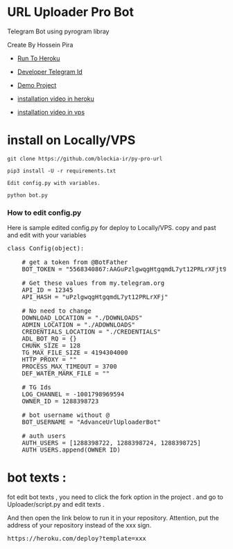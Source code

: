 # URL Uploader Pro Bot

Telegram Bot using pyrogram libray

Create By Hossein Pira





- [Run To Heroku](https://heroku.com/deploy?template=https://github.com/blockia-ir/py-pro-url)

- [Developer Telegram Id](https://t.me/h3dev)

- [Demo Project](https://t.me/freeprourlbot)

- [installation video in heroku](http://bioig.ir/url-pro-uploader.mp4)

- [installation video in vps](http://bioig.ir/install-in-vps.mp4)


# install on Locally/VPS
```
git clone https://github.com/blockia-ir/py-pro-url

pip3 install -U -r requirements.txt

Edit config.py with variables.

python bot.py
```

<h3>How to edit config.py</h3>

<p> Here is sample edited config.py for deploy to Locally/VPS. copy and past and edit with your variables</p>

<pre>
class Config(object):

    # get a token from @BotFather
    BOT_TOKEN = "5568340867:AAGuPzlgwqgHtgqmdL7yt12PRLrXFjt98Zg"
    
    # Get these values from my.telegram.org
    API_ID = 12345
    API_HASH = "uPzlgwqgHtgqmdL7yt12PRLrXFj"
    
    # No need to change
    DOWNLOAD_LOCATION = "./DOWNLOADS"
    ADMIN_LOCATION = "./ADOWNLOADS"
    CREDENTIALS_LOCATION = "./CREDENTIALS"
    ADL_BOT_RQ = {}
    CHUNK_SIZE = 128
    TG_MAX_FILE_SIZE = 4194304000
    HTTP_PROXY = ""
    PROCESS_MAX_TIMEOUT = 3700
    DEF_WATER_MARK_FILE = ""
    
    # TG Ids
    LOG_CHANNEL = -1001798969594
    OWNER_ID = 1288398723
    
    # bot username without @
    BOT_USERNAME = "AdvanceUrlUploaderBot"
    
    # auth users
    AUTH_USERS = [1288398722, 1288398724, 1288398725]
    AUTH_USERS.append(OWNER_ID)
</pre>

# bot texts :
fot edit bot texts , you need to click the fork option in the project .
and go to Uploader/script.py and edit texts .

And then open the link below to run it in your repository.
Attention, put the address of your repository instead of the xxx sign.
<pre>
https://heroku.com/deploy?template=xxx
</pre>
